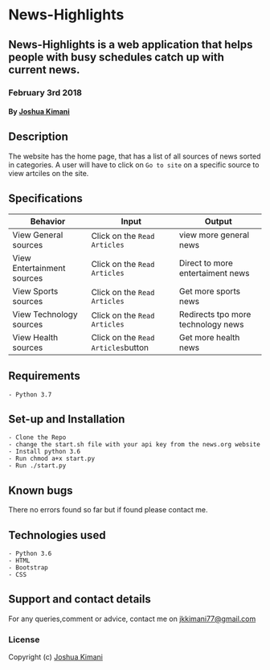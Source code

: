 # News-Highlights

## News-Highlights is a web application that helps people with busy schedules catch up with current news. 
### February 3rd 2018
#### By **[Joshua Kimani](https://github.com/JKimani77/News-Highlight)**

## Description
The website has the home page, that has a list of all sources of news sorted in categories.
A user will have to click on `Go to site` on a specific source to view artciles on the site.


## Specifications
| Behavior            | Input                         | Output                        | 
| ------------------- | ----------------------------- | ----------------------------- |
| View General sources | Click on the `Read Articles`  | view more general news|
| View Entertainment sources | Click on the `Read Articles` | Direct to more entertaiment news|
| View Sports sources | Click on the `Read Articles` | Get more sports news |
| View Technology sources | Click on the `Read Articles` | Redirects tpo more technology news|
| View Health sources | Click on the `Read Articles`button | Get more health news |

## Requirements
    - Python 3.7

## Set-up and Installation
    - Clone the Repo
    - change the start.sh file with your api key from the news.org website
    - Install python 3.6
    - Run chmod a+x start.py
    - Run ./start.py

## Known bugs
There no errors found so far but if found please contact me.

## Technologies used
    - Python 3.6
    - HTML
    - Bootstrap
    - CSS
    

## Support and contact details
For any queries,comment or advice, contact me on jkkimani77@gmail.com

### License
Copyright (c) [Joshua Kimani](https://github.com/JKimani77/News-Highlight/LICENSE.md)
